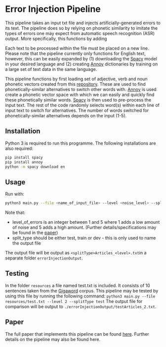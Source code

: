 # Error Injection Pipeline

This pipeline takes an input txt file and injects artificially-generated errors to its text. The pipeline does so by relying on phonetic similarity to imitate the types of errors one may expect from automatic speech recognition (ASR) output. More specifically, this functions by adding

Each text to be processed within the file must be placed on a new line. Please note that the pipeline currently only functions for English text, however, this can be easily expanded by (1) downloading the [Spacy](https://spacy.io/usage/models) model in your desired language and (2) creating [Annoy](https://github.com/spotify/annoy/) dictionaries by training on a large set of text data in the same language.

This pipeline functions by first loading set of adjective, verb and noun phonetic vectors created from this [repository](https://github.com/aparrish/phonetic-similarity-vectors). These are used to find phonetically-similar alternatives to switch other words with. [Annoy](https://github.com/spotify/annoy/) is used create a phonetic vector space with which we can easily and quickly find these phonetically similar words. [Spacy](https://spacy.io/) is then used to pre-process the input text. The rest of the code randomly selects word(s) within each line of input text to switch for alternatives. The number of words switched for phonetically-similar alternatives depends on the <level> input (1-5).

## Installation

Python 3 is required to run this programme. The following installations are also required:

```bash
pip install spacy
pip install annoy
python -m spacy download en
```

## Usage

Run with:
```bash
python3 main.py --file <name_of_input_file> --level <noise_level> --splitType <split_type>
```

Note that:
* level_of_errors is an integer between 1 and 5 where 1 adds a low amount of noise and 5 adds a high amount. (Further details/specifications may be found in the [paper](http://uu.diva-portal.org/smash/record.jsf?pid=diva2%3A1321076&dswid=1942))
* split_type should be either test, train or dev - this is only used to name the output file

The output file will be output as ```<splitType>Articles_<level>.txt```in a separate folder ```errorInjectionOutput```.

## Testing
In the folder ```resources``` a file named test.txt is included. It consists of 10 sentences taken from the [Gigaword](https://github.com/harvardnlp/sent-summary) corpus. This pipeline may be tested by using this file by running the following command:
```python3 main.py --file resources/test.txt --level 2 --splitType test```
The output file for comparison will be output to ```./errorInjectionOutput/testArticles_2.txt```.

## Paper
The full paper that implements this pipeline can be found [here](http://uu.diva-portal.org/smash/record.jsf?pid=diva2%3A1321076&dswid=1942). Further details on the pipeline may also be found here.